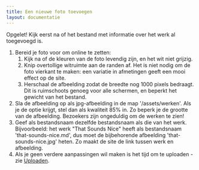 ```yaml
---
title: Een nieuwe foto toevoegen
layout: documentatie
---
```


Opgelet! Kijk eerst na of het bestand met informatie over het werk al toegevoegd is.

1. Bereid je foto voor om online te zetten:
    1. Kijk na of de kleuren van de foto levendig zijn, en het wit niet grijzig.
    2. Knip overtollige witruimte aan de randen af. Het is niet nodig om de foto vierkant te maken: een variatie in afmetingen geeft een mooi effect op de site.
    3. Herschaal de afbeelding zodat de breedte nog 1000 pixels bedraagt. Dit is ruimschoots genoeg voor alle schermen, en beperkt het gewicht van het bestand.
2. Sla de afbeelding op als jpg-afbeelding in de map '/assets/werken'. Als je de optie krijgt, stel dan als kwaliteit 85% in. Zo beperk je de grootte van de afbeelding. Bezoekers zijn ongeduldig om de werken te zien! 
3. Geef als bestandsnaam dezelfde bestandsnaam als die van het werk. Bijvoorbeeld: het werk "That Sounds Nice" heeft als bestandsnaam 'that-sounds-nice.md', dus moet de bijbehorende afbeelding 'that-sounds-nice.jpg' heten. Zo maakt de site de link tussen werk en afbeelding.
4. Als je geen verdere aanpassingen wil maken is het tijd om te uploaden - zie [Uploaden](/documentatie/uploaden.html).